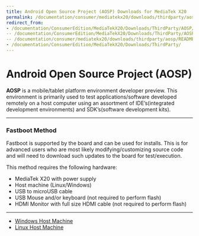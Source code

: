 ```yaml
---
title: Android Open Source Project (AOSP) Downloads for MediaTek X20
permalink: /documentation/consumer/mediatekx20/downloads/thirdparty/aosp/
redirect_from:
- /documentation/ConsumerEdition/MediaTekX20/Downloads/ThirdParty/AOSP/README.md/
-- /documentation/ConsumerEdition/MediaTekX20/Downloads/ThirdParty/AOSP/
-- /documentation/consumer/mediatekx20/downloads/thirdparty/aosp/README.md/
- /documentation/ConsumerEdition/MediaTekX20/Downloads/ThirdParty/
---
```

# Android Open Source Project (AOSP)

**AOSP** is a mobile/tablet platform environment developer preview. This environment is primarily used to test applications/software developed remotely on a host computer using an assortment of IDE’s(integrated development environments) and SDK’s(software development kits).

***

### Fastboot Method

Fastboot is supported by the board and can be used for installs. This is for advanced users who are most likely modifying/customizing source code and will need to download such updates to the board for test/execution.

This method requires the following hardware:

- MediaTek X20 with power supply
- Host machine (Linux/Windows)
- USB to microUSB cable
- USB Mouse and/or keyboard (not required to perform flash)
- HDMI Monitor with full size HDMI cable (not required to perform flash)

***

- [Windows Host Machine](windows-fastboot.md)
- [Linux Host Machine](linux-fastboot.md)
